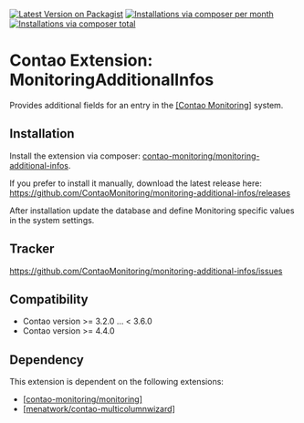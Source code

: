 [![Latest Version on Packagist](http://img.shields.io/packagist/v/contao-monitoring/monitoring-additional-infos.svg?style=flat)](https://packagist.org/packages/contao-monitoring/monitoring-additional-infos)
[![Installations via composer per month](http://img.shields.io/packagist/dm/contao-monitoring/monitoring-additional-infos.svg?style=flat)](https://packagist.org/packages/contao-monitoring/monitoring-additional-infos)
[![Installations via composer total](http://img.shields.io/packagist/dt/contao-monitoring/monitoring-additional-infos.svg?style=flat)](https://packagist.org/packages/contao-monitoring/monitoring-additional-infos)

Contao Extension: MonitoringAdditionalInfos
===========================================

Provides additional fields for an entry in the [[Contao Monitoring]](https://github.com/ContaoMonitoring/monitoring) system.


Installation
------------

Install the extension via composer: [contao-monitoring/monitoring-additional-infos](https://packagist.org/packages/contao-monitoring/monitoring-additional-infos).

If you prefer to install it manually, download the latest release here: https://github.com/ContaoMonitoring/monitoring-additional-infos/releases

After installation update the database and define Monitoring specific values in the system settings.


Tracker
-------

https://github.com/ContaoMonitoring/monitoring-additional-infos/issues


Compatibility
-------------

- Contao version >= 3.2.0 ... <  3.6.0
- Contao version >= 4.4.0


Dependency
----------

This extension is dependent on the following extensions:

- [[contao-monitoring/monitoring]](https://packagist.org/packages/contao-monitoring/monitoring)
- [[menatwork/contao-multicolumnwizard]](https://packagist.org/packages/menatwork/contao-multicolumnwizard)
